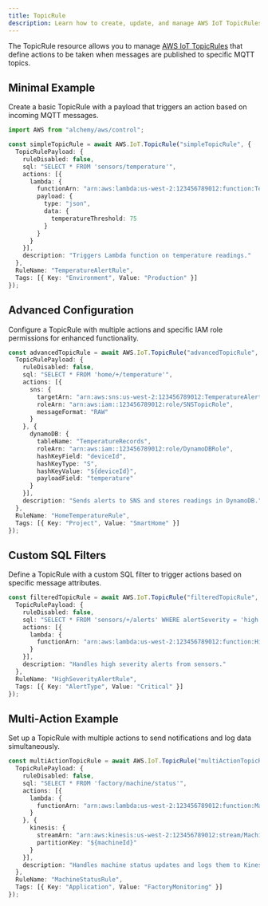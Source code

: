 ```yaml
---
title: TopicRule
description: Learn how to create, update, and manage AWS IoT TopicRules using Alchemy Cloud Control.
---
```


The TopicRule resource allows you to manage [AWS IoT TopicRules](https://docs.aws.amazon.com/iot/latest/userguide/) that define actions to be taken when messages are published to specific MQTT topics.

## Minimal Example

Create a basic TopicRule with a payload that triggers an action based on incoming MQTT messages.

```ts
import AWS from "alchemy/aws/control";

const simpleTopicRule = await AWS.IoT.TopicRule("simpleTopicRule", {
  TopicRulePayload: {
    ruleDisabled: false,
    sql: "SELECT * FROM 'sensors/temperature'",
    actions: [{
      lambda: {
        functionArn: "arn:aws:lambda:us-west-2:123456789012:function:TemperatureAlerts",
        payload: {
          type: "json",
          data: {
            temperatureThreshold: 75
          }
        }
      }
    }],
    description: "Triggers Lambda function on temperature readings."
  },
  RuleName: "TemperatureAlertRule",
  Tags: [{ Key: "Environment", Value: "Production" }]
});
```

## Advanced Configuration

Configure a TopicRule with multiple actions and specific IAM role permissions for enhanced functionality.

```ts
const advancedTopicRule = await AWS.IoT.TopicRule("advancedTopicRule", {
  TopicRulePayload: {
    ruleDisabled: false,
    sql: "SELECT * FROM 'home/+/temperature'",
    actions: [{
      sns: {
        targetArn: "arn:aws:sns:us-west-2:123456789012:TemperatureAlerts",
        roleArn: "arn:aws:iam::123456789012:role/SNSTopicRole",
        messageFormat: "RAW"
      }
    }, {
      dynamoDB: {
        tableName: "TemperatureRecords",
        roleArn: "arn:aws:iam::123456789012:role/DynamoDBRole",
        hashKeyField: "deviceId",
        hashKeyType: "S",
        hashKeyValue: "${deviceId}",
        payloadField: "temperature"
      }
    }],
    description: "Sends alerts to SNS and stores readings in DynamoDB."
  },
  RuleName: "HomeTemperatureRule",
  Tags: [{ Key: "Project", Value: "SmartHome" }]
});
```

## Custom SQL Filters

Define a TopicRule with a custom SQL filter to trigger actions based on specific message attributes.

```ts
const filteredTopicRule = await AWS.IoT.TopicRule("filteredTopicRule", {
  TopicRulePayload: {
    ruleDisabled: false,
    sql: "SELECT * FROM 'sensors/+/alerts' WHERE alertSeverity = 'high'",
    actions: [{
      lambda: {
        functionArn: "arn:aws:lambda:us-west-2:123456789012:function:HighAlertHandler"
      }
    }],
    description: "Handles high severity alerts from sensors."
  },
  RuleName: "HighSeverityAlertRule",
  Tags: [{ Key: "AlertType", Value: "Critical" }]
});
``` 

## Multi-Action Example

Set up a TopicRule with multiple actions to send notifications and log data simultaneously.

```ts
const multiActionTopicRule = await AWS.IoT.TopicRule("multiActionTopicRule", {
  TopicRulePayload: {
    ruleDisabled: false,
    sql: "SELECT * FROM 'factory/machine/status'",
    actions: [{
      lambda: {
        functionArn: "arn:aws:lambda:us-west-2:123456789012:function:MachineStatusHandler"
      }
    }, {
      kinesis: {
        streamArn: "arn:aws:kinesis:us-west-2:123456789012:stream/MachineStatusStream",
        partitionKey: "${machineId}"
      }
    }],
    description: "Handles machine status updates and logs them to Kinesis."
  },
  RuleName: "MachineStatusRule",
  Tags: [{ Key: "Application", Value: "FactoryMonitoring" }]
});
```